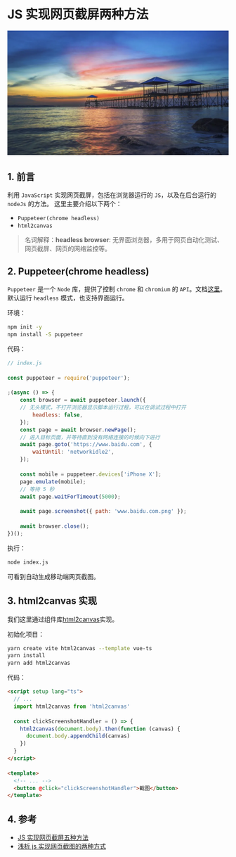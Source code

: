 # JS 实现网页截屏两种方法

![](./images/001_封面.png)

## 1. 前言

利用 `JavaScript` 实现网页截屏，包括在浏览器运行的 `JS`，以及在后台运行的 `nodeJs` 的方法。
这里主要介绍以下两个：

- `Puppeteer(chrome headless)`
- `html2canvas`

> 名词解释：**headless browser**: 无界面浏览器，多用于网页自动化测试、网页截屏、网页的网络监控等。

## 2. Puppeteer(chrome headless)

`Puppeteer` 是一个 `Node` 库，提供了控制 `chrome` 和 `chromium` 的 `API`。文档[这里](https://blog.csdn.net/mengxiangxingdong/article/details/99237204)。
默认运行 `headless` 模式，也支持界面运行。

环境：

```bash
npm init -y
npm install -S puppeteer
```

代码：

```js
// index.js

const puppeteer = require('puppeteer');

;(async () => {
    const browser = await puppeteer.launch({
    // 无头模式，不打开浏览器显示脚本运行过程，可以在调试过程中打开
        headless: false,
    });
    const page = await browser.newPage();
    // 进入目标页面，并等待直到没有网络连接的时候向下进行
    await page.goto('https://www.baidu.com', {
        waitUntil: 'networkidle2',
    });

    const mobile = puppeteer.devices['iPhone X'];
    page.emulate(mobile);
    // 等待 5 秒
    await page.waitForTimeout(5000);

    await page.screenshot({ path: 'www.baidu.com.png' });

    await browser.close();
})();
```

执行：

```bash
node index.js
```

可看到自动生成移动端网页截图。

## 3. html2canvas 实现

我们这里通过组件库[html2canvas](https://github.com/niklasvh/html2canvas)实现。

初始化项目：

```bash
yarn create vite html2canvas --template vue-ts
yarn install
yarn add html2canvas
```

代码：

```html
<script setup lang="ts">
  // ...
  import html2canvas from 'html2canvas'

  const clickScreenshotHandler = () => {
    html2canvas(document.body).then(function (canvas) {
      document.body.appendChild(canvas)
    })
  }
</script>

<template>
  <!-- ... -->
  <button @click="clickScreenshotHandler">截图</button>
</template>
```

## 4. 参考

- [JS 实现网页截屏五种方法](https://mp.weixin.qq.com/s/cRY93hT6nvhMHGo8smFLCA)
- [浅析 js 实现网页截图的两种方式](https://www.jb51.net/article/173308.htm)
